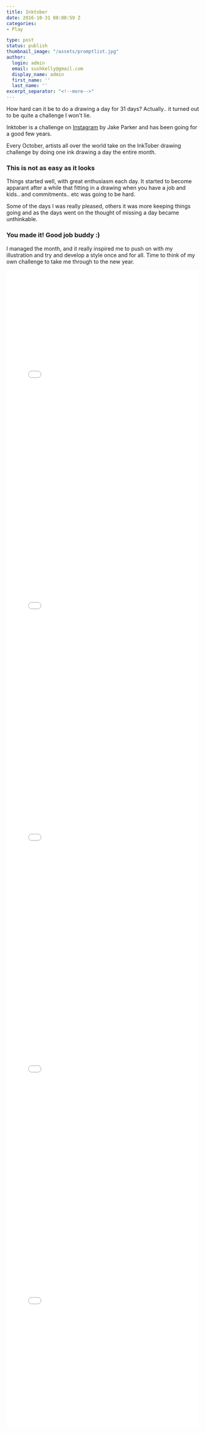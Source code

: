 ```yaml
---
title: Inktober
date: 2016-10-31 08:00:59 Z
categories:
- Play

type: post
status: publish
thumbnail_image: "/assets/promptlist.jpg"
author:
  login: admin
  email: sushkelly@gmail.com
  display_name: admin
  first_name: ''
  last_name: ''
excerpt_separator: "<!--more-->"
---
```


How hard can it be to do a drawing a day for 31 days? Actually.. it turned out to be quite a challenge I won't lie.

Inktober is a challenge on <a href="https://www.instagram.com/inktober/" target="_blank">Instagram</a> by Jake Parker and has been going for a good few years.
<!--more-->

Every October, artists all over the world take on the InkTober drawing challenge by doing one ink drawing a day the entire month.

### This is not as easy as it looks

Things started well, with great enthusiasm each day. It started to become apparant after a while that fitting in a drawing when you have a job and kids.. and commitments.. etc was going to be hard.

Some of the days I was really pleased, others it was more keeping things going and as the days went on the thought of missing a day became unthinkable.

### You made it! Good job buddy :)

I managed the month, and it really inspired me to push on with my illustration and try and develop a style once and for all. Time to think of my own challenge to take me through to the new year. 

<div class="instagrams">
<div class='embed instagram'><style>.embed-container {position: relative; padding-bottom: 120%; height: 0; overflow: hidden;} .embed-container iframe, .embed-container object, .embed-container embed { position: absolute; top: 0; left: 0; width: 100%; height: 100%; }</style><div class='embed-container'><iframe src='//instagram.com/p/BLHWkHIjOwZ/embed/' frameborder='0' scrolling='no' allowtransparency='true'></iframe></div></div>
<div class='embed instagram'><style>.embed-container {position: relative; padding-bottom: 120%; height: 0; overflow: hidden;} .embed-container iframe, .embed-container object, .embed-container embed { position: absolute; top: 0; left: 0; width: 100%; height: 100%; }</style><div class='embed-container'><iframe src='//instagram.com/p/BLL4cpDDX-S/embed/' frameborder='0' scrolling='no' allowtransparency='true'></iframe></div></div>
<div class='embed instagram'><style>.embed-container {position: relative; padding-bottom: 120%; height: 0; overflow: hidden;} .embed-container iframe, .embed-container object, .embed-container embed { position: absolute; top: 0; left: 0; width: 100%; height: 100%; }</style><div class='embed-container'><iframe src='//instagram.com/p/BL1zLBWjXDH/embed/' frameborder='0' scrolling='no' allowtransparency='true'></iframe></div></div>
<div class='embed instagram'><style>.embed-container {position: relative; padding-bottom: 120%; height: 0; overflow: hidden;} .embed-container iframe, .embed-container object, .embed-container embed { position: absolute; top: 0; left: 0; width: 100%; height: 100%; }</style><div class='embed-container'><iframe src='//instagram.com/p/BLrW_QMDI83/embed/' frameborder='0' scrolling='no' allowtransparency='true'></iframe></div></div>
<div class='embed instagram'><style>.embed-container {position: relative; padding-bottom: 120%; height: 0; overflow: hidden;} .embed-container iframe, .embed-container object, .embed-container embed { position: absolute; top: 0; left: 0; width: 100%; height: 100%; }</style><div class='embed-container'><iframe src='//instagram.com/p/BLPN3aPDo9c/embed/' frameborder='0' scrolling='no' allowtransparency='true'></iframe></div></div>
</div>
